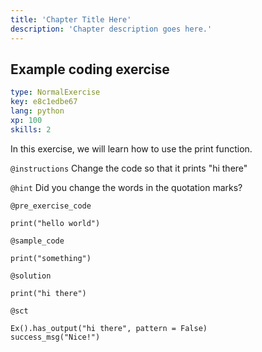 ```yaml
---
title: 'Chapter Title Here'
description: 'Chapter description goes here.'
---
```


## Example coding exercise

```yaml
type: NormalExercise
key: e8c1edbe67
lang: python
xp: 100
skills: 2
```

In this exercise, we will learn how to use the print function.

`@instructions`
Change the code so that it prints "hi there"

`@hint`
Did you change the words in the quotation marks?

`@pre_exercise_code`
```{python}
print("hello world")
```

`@sample_code`
```{python}
print("something")
```

`@solution`
```{python}
print("hi there")
```

`@sct`
```{python}
Ex().has_output("hi there", pattern = False)
success_msg("Nice!")
```
